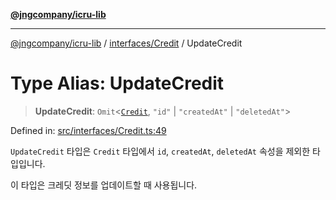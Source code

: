 [**@jngcompany/icru-lib**](../../../README.md)

***

[@jngcompany/icru-lib](../../../README.md) / [interfaces/Credit](../README.md) / UpdateCredit

# Type Alias: UpdateCredit

> **UpdateCredit**: `Omit`\<[`Credit`](../interfaces/Credit.md), `"id"` \| `"createdAt"` \| `"deletedAt"`\>

Defined in: [src/interfaces/Credit.ts:49](https://github.com/jngcompany/icru-lib/blob/d3a4d9c24074b22f396121b6f6d7c5106c66ae75/src/interfaces/Credit.ts#L49)

`UpdateCredit` 타입은 `Credit` 타입에서 `id`, `createdAt`, `deletedAt` 속성을 제외한 타입입니다.

이 타입은 크레딧 정보를 업데이트할 때 사용됩니다.
